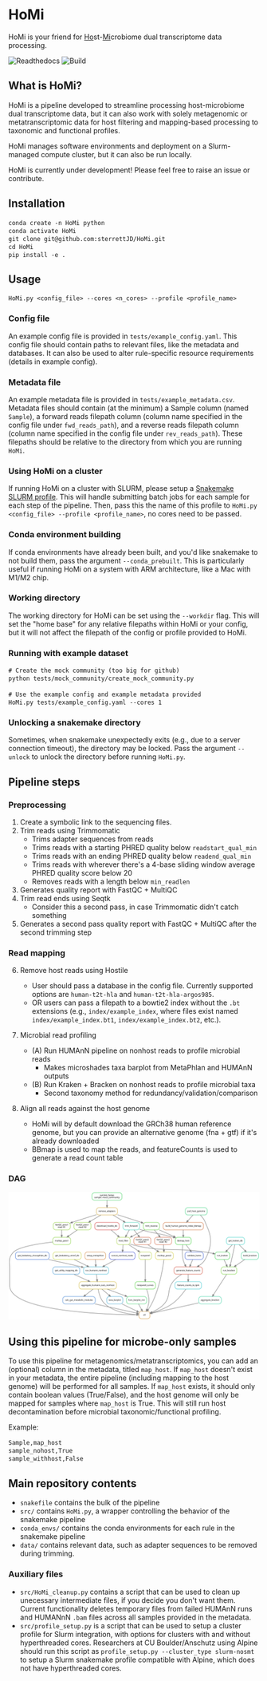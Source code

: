 # HoMi
HoMi is your friend for <ins>Ho</ins>st-<ins>Mi</ins>crobiome dual transcriptome data processing. 

![Readthedocs](https://readthedocs.org/projects/homi-pipeline/badge/)
![Build](https://github.com/sterrettJD/HoMi/actions/workflows/pytest.yaml/badge.svg)

## What is HoMi?
HoMi is a pipeline developed to streamline processing host-microbiome dual transcriptome data, but it can also work with solely metagenomic or metatranscriptomic data for host filtering and mapping-based processing to taxonomic and functional profiles.

HoMi manages software environments and deployment on a Slurm-managed compute cluster, but it can also be run locally.

HoMi is currently under development! Please feel free to raise an issue or contribute.

## Installation
```
conda create -n HoMi python
conda activate HoMi
git clone git@github.com:sterrettJD/HoMi.git
cd HoMi
pip install -e .
```

## Usage
```
HoMi.py <config_file> --cores <n_cores> --profile <profile_name>
```

### Config file
An example config file is provided in `tests/example_config.yaml`. This config file should contain paths to relevant files, like the metadata and databases. It can also be used to alter rule-specific resource requirements (details in example config).

### Metadata file
An example metadata file is provided in `tests/example_metadata.csv`.
Metadata files should contain (at the minimum) a Sample column (named `Sample`), a forward reads filepath column (column name specified in the config file under `fwd_reads_path`), and a reverse reads filepath column (column name specified in the config file under `rev_reads_path`). These filepaths should be relative to the directory from which you are running `HoMi`.

### Using HoMi on a cluster
If running HoMi on a cluster with SLURM, please setup a [Snakemake SLURM profile](https://github.com/Snakemake-Profiles/slurm). This will handle submitting batch jobs for each sample for each step of the pipeline. Then, pass this the name of this profile to `HoMi.py <config_file> --profile <profile_name>`, no cores need to be passed.

### Conda environment building
If conda environments have already been built, and you'd like snakemake to not build them, pass the argument `--conda_prebuilt`. This is particularly useful if running HoMi on a system with ARM architecture, like a Mac with M1/M2 chip. 

### Working directory
The working directory for HoMi can be set using the `--workdir` flag. This will set the "home base" for any relative filepaths within HoMi or your config, but it will not affect the filepath of the config or profile provided to HoMi.

### Running with example dataset
```
# Create the mock community (too big for github)
python tests/mock_community/create_mock_community.py

# Use the example config and example metadata provided
HoMi.py tests/example_config.yaml --cores 1
```

### Unlocking a snakemake directory
Sometimes, when snakemake unexpectedly exits (e.g., due to a server connection timeout), the directory may be locked. Pass the argument `--unlock` to unlock the directory before running `HoMi.py`.

## Pipeline steps
### Preprocessing
1. Create a symbolic link to the sequencing files.
2. Trim reads using Trimmomatic
    - Trims adapter sequences from reads
    - Trims reads with a starting PHRED quality below `readstart_qual_min`
    - Trims reads with an ending PHRED quality below `readend_qual_min`
    - Trims reads with wherever there's a 4-base sliding window average PHRED quality score below 20
    - Removes reads with a length below `min_readlen`
3. Generates quality report with FastQC + MultiQC
4. Trim read ends using Seqtk
    - Consider this a second pass, in case Trimmomatic didn't catch something
5. Generates a second pass quality report with FastQC + MultiQC after the second trimming step

### Read mapping
6. Remove host reads using Hostile
    - User should pass a database in the config file. Currently supported options are `human-t2t-hla` and `human-t2t-hla-argos985`.
    - OR users can pass a filepath to a bowtie2 index without the `.bt` extensions (e.g., `index/example_index`, where files exist named `index/example_index.bt1`, `index/example_index.bt2`, etc.).
7. Microbial read profiling
    - (A) Run HUMAnN pipeline on nonhost reads to profile microbial reads
        - Makes microshades taxa barplot from MetaPhlan and HUMAnN outputs
    - (B) Run Kraken + Bracken on nonhost reads to profile microbial taxa 
        - Second taxonomy method for redundancy/validation/comparison

8. Align all reads against the host genome
    - HoMi will by default download the GRCh38 human reference genome, but you can provide an alternative genome (fna + gtf) if it's already downloaded
    - BBmap is used to map the reads, and featureCounts is used to generate a read count table

### DAG
![DAG](figures/dag.svg)


## Using this pipeline for microbe-only samples 
To use this pipeline for metagenomics/metatranscriptomics, you can add an (optional) column in the metadata, titled `map_host`. If `map_host` doesn't exist in your metadata, the entire pipeline (including mapping to the host genome) will be performed for all samples. If `map_host` exists, it should only contain boolean values (True/False), and the host genome will only be mapped for samples where `map_host` is True. This will still run host decontamination before microbial taxonomic/functional profiling.

Example:
```
Sample,map_host 
sample_nohost,True 
sample_withhost,False
```

## Main repository contents
- `snakefile` contains the bulk of the pipeline
- `src/` contains `HoMi.py`, a wrapper controlling the behavior of the snakemake pipeline
- `conda_envs/` contains the conda environments for each rule in the snakemake pipeline
- `data/` contains relevant data, such as adapter sequences to be removed during trimming.

### Auxiliary files
- `src/HoMi_cleanup.py` contains a script that can be used to clean up unecessary intermediate files, if you decide you don't want them. Current functionality deletes temporary files from failed HUMAnN runs and HUMANnN `.bam` files across all samples provided in the metadata.
- `src/profile_setup.py` is a script that can be used to setup a cluster profile for Slurm integration, with options for clusters with and without hyperthreaded cores. Researchers at CU Boulder/Anschutz using Alpine should run this script as `profile_setup.py --cluster_type slurm-nosmt` to setup a Slurm snakemake profile compatible with Alpine, which does not have hyperthreaded cores.
